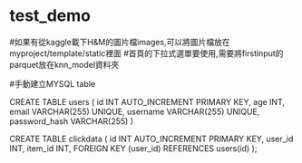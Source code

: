 # test_demo
#如果有從kaggle載下H&M的圖片檔images,可以將圖片檔放在myproject/template/static裡面
#首頁的下拉式選單要使用,需要將firstinput的parquet放在knn_model資料夾


#手動建立MYSQL table

CREATE TABLE users ( 
id INT AUTO_INCREMENT PRIMARY KEY,
age INT,
email VARCHAR(255) UNIQUE,
username VARCHAR(255) UNIQUE,
password_hash VARCHAR(255) )



CREATE TABLE clickdata (
    id INT AUTO_INCREMENT PRIMARY KEY,
    user_id INT,
    item_id INT,
    FOREIGN KEY (user_id) REFERENCES users(id)
);